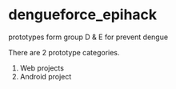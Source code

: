 # dengueforce_epihack
prototypes form group D &amp; E for prevent dengue 

There are 2 prototype categories. 
1. Web projects
2. Android project
